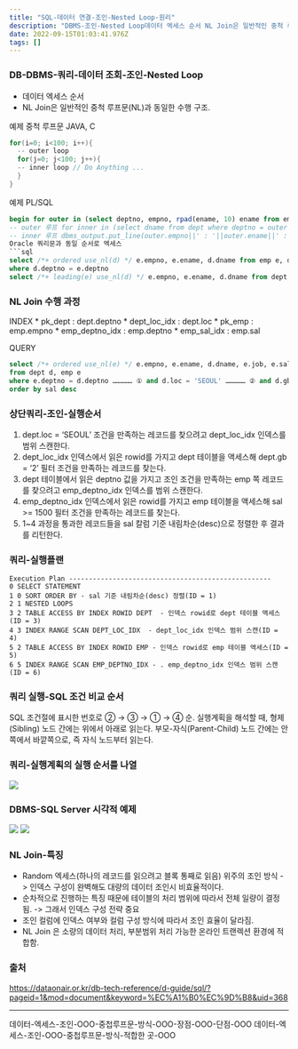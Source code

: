 ```yaml
---
title: "SQL-데이터 연결-조인-Nested Loop-원리"
description: "DBMS-조인-Nested Loop데이터 엑세스 순서 NL Join은 일반적인 중척 루프문NL과 동일한 수행 구조. 예제 PLSQLNL Join 수행 과정INDEX  pk_dept  dept.deptno  dept_loc_idx  dept.loc  pk_em"
date: 2022-09-15T01:03:41.976Z
tags: []
---
```

### DB-DBMS-쿼리-데이터 조회-조인-Nested Loop
- 데이터 엑세스 순서 
- NL Join은 일반적인 중척 루프문(NL)과 동일한 수행 구조. 

예제 중척 루프문 JAVA, C
```java
for(i=0; i<100; i++){
  -- outer loop 
  for(j=0; j<100; j++){
  -- inner loop // Do Anything ... 
  } 
}
```

예제 PL/SQL
```sql
begin for outer in (select deptno, empno, rpad(ename, 10) ename from emp) loop 
-- outer 루프 for inner in (select dname from dept where deptno = outer.deptno) loop 
-- inner 루프 dbms_output.put_line(outer.empno||' : '||outer.ename||' : '||inner.dname); end loop; end loop; end;
Oracle 쿼리문과 동일 순서로 엑세스 
```sql
select /*+ ordered use_nl(d) */ e.empno, e.ename, d.dname from emp e, dept d 
where d.deptno = e.deptno 
select /*+ leading(e) use_nl(d) */ e.empno, e.ename, d.dname from dept d, emp e where d.deptno = e.deptno 
```
### NL Join 수행 과정

INDEX * pk_dept : dept.deptno * dept_loc_idx : dept.loc * pk_emp : emp.empno * emp_deptno_idx : emp.deptno * emp_sal_idx : emp.sal

QUERY 
```sql
select /*+ ordered use_nl(e) */ e.empno, e.ename, d.dname, e.job, e.sal 
from dept d, emp e 
where e.deptno = d.deptno …………… ① and d.loc = 'SEOUL' …………… ② and d.gb = '2' …………… ③ and e.sal >= 1500 …………… ④ 
order by sal desc
```

### 상단쿼리-조인-실행순서
1. dept.loc = ‘SEOUL’ 조건을 만족하는 레코드를 찾으려고 dept_loc_idx 인덱스를 범위 스캔한다. 
2. dept_loc_idx 인덱스에서 읽은 rowid를 가지고 dept 테이블을 액세스해 dept.gb = ‘2’ 필터 조건을 만족하는 레코드를 찾는다. 
3. dept 테이블에서 읽은 deptno 값을 가지고 조인 조건을 만족하는 emp 쪽 레코드를 찾으려고 emp_deptno_idx 인덱스를 범위 스캔한다. 
4. emp_deptno_idx 인덱스에서 읽은 rowid를 가지고 emp 테이블을 액세스해 sal >= 1500 필터 조건을 만족하는 레코드를 찾는다. 
5. 1~4 과정을 통과한 레코드들을 sal 칼럼 기준 내림차순(desc)으로 정렬한 후 결과를 리턴한다.

### 쿼리-실행플랜 
```
Execution Plan --------------------------------------------------- 
0 SELECT STATEMENT 
1 0 SORT ORDER BY - sal 기준 내림차순(desc) 정렬(ID = 1)
2 1 NESTED LOOPS 
3 2 TABLE ACCESS BY INDEX ROWID DEPT  - 인덱스 rowid로 dept 테이블 액세스(ID = 3) 
4 3 INDEX RANGE SCAN DEPT_LOC_IDX  - dept_loc_idx 인덱스 범위 스캔(ID = 4)
5 2 TABLE ACCESS BY INDEX ROWID EMP - 인덱스 rowid로 emp 테이블 액세스(ID = 5)
6 5 INDEX RANGE SCAN EMP_DEPTNO_IDX - . emp_deptno_idx 인덱스 범위 스캔(ID = 6) 
```

### 쿼리 실행-SQL 조건 비교 순서 
SQL 조건절에 표시한 번호로 ② → ③ → ① → ④ 순. 
실행계획을 해석할 때, 형제(Sibling) 노드 간에는 위에서 아래로 읽는다. 부모-자식(Parent-Child) 노드 간에는 안쪽에서 바깥쪽으로, 즉 자식 노드부터 읽는다. 

### 쿼리-실행계획의 실행 순서를 나열
![](/velogimages/f99889a6-ae00-4825-b264-5739bd577f3a-image.png)
### DBMS-SQL Server 시각적 예제
![](/velogimages/c476b96d-a0f4-4ae7-8902-7b0d7f05ad25-image.png)
![](/velogimages/eb0816ad-8e50-45e1-91a6-7cf1b0fb849d-image.png)

### NL Join-특징
- Random 엑세스(하나의 레코드를 읽으려고 블록 통째로 읽음) 위주의 조인 방식 -> 인덱스 구성이 완벽해도 대량의 데이터 조인시 비효율적이다. 
- 순차적으로 진행하는 특징 때문에 테이블의 처리 범위에 따라서 전체 일량이 결정됨. -> 그래서 인덱스 구성 전략 중요
- 조인 컬럼에 인덱스 여부와 컬럼 구성 방식에 따라서 조인 효율이 달라짐. 
- NL Join 은 소량의 데이터 처리, 부분범위 처리 가능한 온라인 트랜렉션 환경에 적합함. 

### 출처
https://dataonair.or.kr/db-tech-reference/d-guide/sql/?pageid=1&mod=document&keyword=%EC%A1%B0%EC%9D%B8&uid=368

---
데이터-엑세스-조인-OOO-중첩루프문-방식-OOO-장점-OOO-단점-OOO
데이터-엑세스-조인-OOO-중첩루프문-방식-적합한 곳-OOO